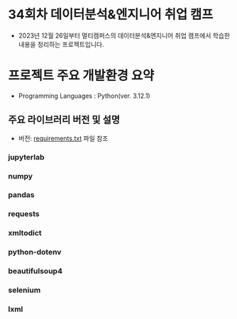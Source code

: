 # 34회차 데이터분석&엔지니어 취업 캠프
- 2023년 12월 26일부터 멀티캠퍼스의 데이터분석&엔지니어 취업 캠프에서 학습한 내용을 정리하는 프로젝트입니다.

# 프로젝트 주요 개발환경 요약
  + Programming Languages : Python(ver. 3.12.1)

## 주요 라이브러리 버전 및 설명
  + 버전: [requirements.txt](requirements.txt) 파일 참조
### jupyterlab

### numpy

### pandas

### requests

### xmltodict

### python-dotenv

### beautifulsoup4

### selenium

### lxml
